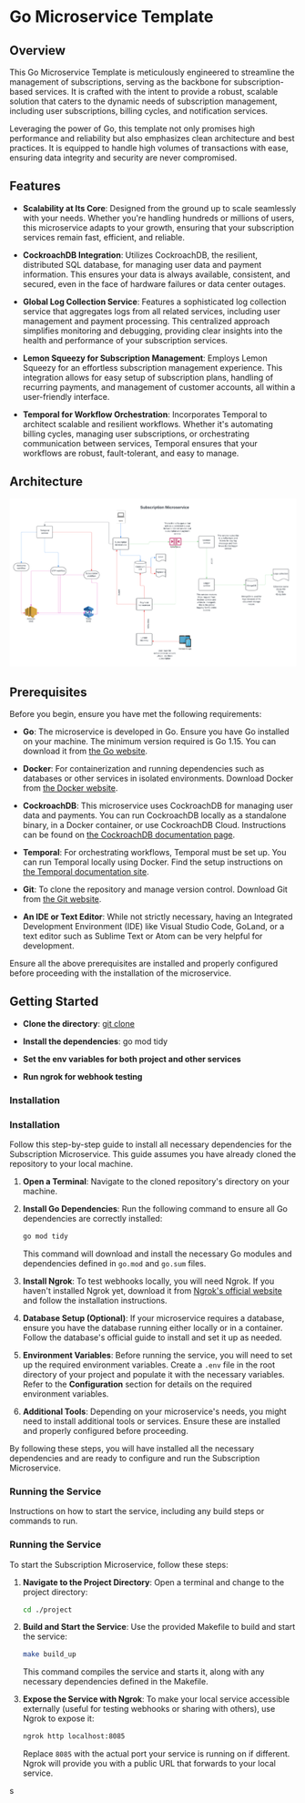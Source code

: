 # Go Microservice Template

## Overview

This Go Microservice Template is meticulously engineered to streamline the management of subscriptions, serving as the backbone for subscription-based services. It is crafted with the intent to provide a robust, scalable solution that caters to the dynamic needs of subscription management, including user subscriptions, billing cycles, and notification services.

Leveraging the power of Go, this template not only promises high performance and reliability but also emphasizes clean architecture and best practices. It is equipped to handle high volumes of transactions with ease, ensuring data integrity and security are never compromised.



## Features

- **Scalability at Its Core**: Designed from the ground up to scale seamlessly with your needs. Whether you're handling hundreds or millions of users, this microservice adapts to your growth, ensuring that your subscription services remain fast, efficient, and reliable.

- **CockroachDB Integration**: Utilizes CockroachDB, the resilient, distributed SQL database, for managing user data and payment information. This ensures your data is always available, consistent, and secured, even in the face of hardware failures or data center outages.

- **Global Log Collection Service**: Features a sophisticated log collection service that aggregates logs from all related services, including user management and payment processing. This centralized approach simplifies monitoring and debugging, providing clear insights into the health and performance of your subscription services.

- **Lemon Squeezy for Subscription Management**: Employs Lemon Squeezy for an effortless subscription management experience. This integration allows for easy setup of subscription plans, handling of recurring payments, and management of customer accounts, all within a user-friendly interface.

- **Temporal for Workflow Orchestration**: Incorporates Temporal to architect scalable and resilient workflows. Whether it's automating billing cycles, managing user subscriptions, or orchestrating communication between services, Temporal ensures that your workflows are robust, fault-tolerant, and easy to manage.


## Architecture

![System Design](./project/Subscription%20Microservice.png)

## Prerequisites

Before you begin, ensure you have met the following requirements:

- **Go**: The microservice is developed in Go. Ensure you have Go installed on your machine. The minimum version required is Go 1.15. You can download it from [the Go website](https://golang.org/dl/).

- **Docker**: For containerization and running dependencies such as databases or other services in isolated environments. Download Docker from [the Docker website](https://www.docker.com/get-started).

- **CockroachDB**: This microservice uses CockroachDB for managing user data and payments. You can run CockroachDB locally as a standalone binary, in a Docker container, or use CockroachDB Cloud. Instructions can be found on [the CockroachDB documentation page](https://www.cockroachlabs.com/docs/stable/start-a-local-cluster.html).

- **Temporal**: For orchestrating workflows, Temporal must be set up. You can run Temporal locally using Docker. Find the setup instructions on [the Temporal documentation site](https://docs.temporal.io/docs/server/quick-install).

- **Git**: To clone the repository and manage version control. Download Git from [the Git website](https://git-scm.com/downloads).

- **An IDE or Text Editor**: While not strictly necessary, having an Integrated Development Environment (IDE) like Visual Studio Code, GoLand, or a text editor such as Sublime Text or Atom can be very helpful for development.

Ensure all the above prerequisites are installed and properly configured before proceeding with the installation of the microservice.


## Getting Started

- **Clone the directory**: [git clone](https://github.com/abhipray-cpu/Subscription-Microservice.git) 

- **Install the dependencies**: go mod tidy

- **Set the env variables for both project and other services**

- **Run ngrok for webhook testing**

### Installation

### Installation

Follow this step-by-step guide to install all necessary dependencies for the Subscription Microservice. This guide assumes you have already cloned the repository to your local machine.

1. **Open a Terminal**: Navigate to the cloned repository's directory on your machine.

2. **Install Go Dependencies**: Run the following command to ensure all Go dependencies are correctly installed:

    ```bash
    go mod tidy
    ```

    This command will download and install the necessary Go modules and dependencies defined in `go.mod` and `go.sum` files.

3. **Install Ngrok**: To test webhooks locally, you will need Ngrok. If you haven't installed Ngrok yet, download it from [Ngrok's official website](https://ngrok.com/download) and follow the installation instructions.

4. **Database Setup (Optional)**: If your microservice requires a database, ensure you have the database running either locally or in a container. Follow the database's official guide to install and set it up as needed.

5. **Environment Variables**: Before running the service, you will need to set up the required environment variables. Create a `.env` file in the root directory of your project and populate it with the necessary variables. Refer to the **Configuration** section for details on the required environment variables.

6. **Additional Tools**: Depending on your microservice's needs, you might need to install additional tools or services. Ensure these are installed and properly configured before proceeding.

By following these steps, you will have installed all the necessary dependencies and are ready to configure and run the Subscription Microservice.


### Running the Service

Instructions on how to start the service, including any build steps or commands to run.

### Running the Service

To start the Subscription Microservice, follow these steps:

1. **Navigate to the Project Directory**: Open a terminal and change to the project directory:

    ```bash
    cd ./project
    ```

2. **Build and Start the Service**: Use the provided Makefile to build and start the service:

    ```bash
    make build_up
    ```

    This command compiles the service and starts it, along with any necessary dependencies defined in the Makefile.

3. **Expose the Service with Ngrok**: To make your local service accessible externally (useful for testing webhooks or sharing with others), use Ngrok to expose it:

    ```bash
    ngrok http localhost:8085
    ```

    Replace `8085` with the actual port your service is running on if different. Ngrok will provide you with a public URL that forwards to your local service.

s
